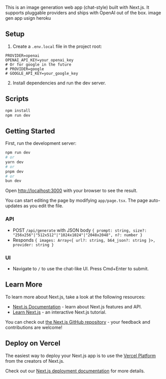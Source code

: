 This is an image generation web app (chat-style) built with Next.js. It supports pluggable providers and ships with OpenAI out of the box.
image gen app usign heroku
## Setup

1. Create a `.env.local` file in the project root:

```
PROVIDER=openai
OPENAI_API_KEY=your_openai_key
# Or for google in the future
# PROVIDER=google
# GOOGLE_API_KEY=your_google_key
```

2. Install dependencies and run the dev server.

## Scripts
```bash
npm install
npm run dev
```

## Getting Started

First, run the development server:

```bash
npm run dev
# or
yarn dev
# or
pnpm dev
# or
bun dev
```

Open [http://localhost:3000](http://localhost:3000) with your browser to see the result.

You can start editing the page by modifying `app/page.tsx`. The page auto-updates as you edit the file.

### API

- POST `/api/generate` with JSON body `{ prompt: string, size?: "256x256"|"512x512"|"1024x1024"|"2048x2048", n?: number }`
- Responds `{ images: Array<{ url?: string, b64_json?: string }>, provider: string }`

### UI

- Navigate to `/` to use the chat-like UI. Press Cmd+Enter to submit.

## Learn More

To learn more about Next.js, take a look at the following resources:

- [Next.js Documentation](https://nextjs.org/docs) - learn about Next.js features and API.
- [Learn Next.js](https://nextjs.org/learn) - an interactive Next.js tutorial.

You can check out [the Next.js GitHub repository](https://github.com/vercel/next.js) - your feedback and contributions are welcome!

## Deploy on Vercel

The easiest way to deploy your Next.js app is to use the [Vercel Platform](https://vercel.com/new?utm_medium=default-template&filter=next.js&utm_source=create-next-app&utm_campaign=create-next-app-readme) from the creators of Next.js.

Check out our [Next.js deployment documentation](https://nextjs.org/docs/app/building-your-application/deploying) for more details.
